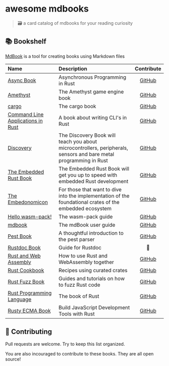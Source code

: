 # awesome mdbooks

> 🗃️ a card catalog of mdbooks for your reading curiosity

## 📚 Bookshelf

[MdBook](https://rust-lang-nursery.GitHub.io/mdBook/) is a tool for creating books using Markdown files

| Name | Description | Contribute |
|:----|:-----------|:-------:|
| [Async Book](https://rust-lang.GitHub.io/async-book/index.html) | Asynchronous Programming in Rust | [GitHub](https://GitHub.com/rust-lang/async-book) |
| [Amethyst](https://www.amethyst.rs/book/latest/) | The Amethyst game engine book | [GitHub](https://GitHub.com/amethyst/amethyst) |
| [cargo](https://doc.rust-lang.org/cargo/) | The cargo book | [GitHub](https://GitHub.com/rust-lang/cargo/tree/master/src/doc/src) |
| [Command Line Applications in Rust](https://rust-lang-nursery.GitHub.io/cli-wg/) | A book about writing CLI's in Rust | [GitHub](https://GitHub.com/rust-lang-nursery/cli-wg/tree/master/src) |
| [Discovery](https://docs.rust-embedded.org/discovery/index.html) | The Discovery Book will teach you about microcontrollers, peripherals, sensors and bare metal programming in Rust | [GitHub](https://GitHub.com/rust-embedded/discovery) |
| [The Embedded Rust Book](https://docs.rust-embedded.org/book/index.html) | The Embedded Rust Book will get you up to speed with embedded Rust development | [GitHub](https://GitHub.com/rust-embedded/book) |
| [The Embedonomicon](https://docs.rust-embedded.org/embedonomicon/index.html) | For those that want to dive into the implementation of the foundational crates of the embedded ecosystem | [GitHub](https://GitHub.com/rust-embedded/embedonomicon) |
| [Hello wasm-pack!](https://rustwasm.GitHub.io/wasm-pack/book/) | The wasm-pack guide | [GitHub](https://GitHub.com/rustwasm/wasm-pack/tree/master/docs/src) |
| [mdbook](https://rust-lang-nursery.GitHub.io/mdBook/)| The mdBook user guide | [GitHub](https://GitHub.com/rust-lang-nursery/mdBook)|
| [Pest Book](https://pest.rs/book/) | A thoughtful introduction to the pest parser | [GitHub](https://github.com/pest-parser/book) |
| [Rustdoc Book](https://doc.rust-lang.org/stable/rustdoc/) | Guide for Rustdoc | 🤷 |
| [Rust and Web Assembly](https://rustwasm.GitHub.io/book/) | How to use Rust and WebAssembly together | [GitHub](https://GitHub.com/rustwasm/book/) |
| [Rust Cookbook](https://rust-lang-nursery.GitHub.io/rust-cookbook/) | Recipes using curated crates | [GitHub](https://GitHub.com/rust-lang-nursery/rust-cookbook)
| [Rust Fuzz Book](https://fuzz.rs/book/cargo-fuzz.html) | Guides and tutorials on how to fuzz Rust code | [GitHub](https://GitHub.com/rust-fuzz/book) |
| [Rust Programming Language](https://doc.rust-lang.org/book/2018-edition/foreword.html) | The book of Rust | [GitHub](https://GitHub.com/rust-lang/book) |
| [Rusty ECMA Book](https://freemasen.GitHub.io/rusty-ecma-book/) | Build JavaScript Development Tools with Rust | [GitHub](https://GitHub.com/freemasen/rusty-ecma-book/) |




## 👯 Contributing

Pull requests are welcome. Try to keep this list organized.

You are also incouraged to contribute to these books. They are all open source!

